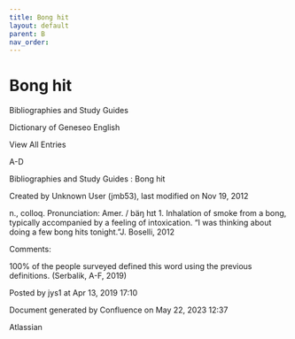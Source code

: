 ```yaml
---
title: Bong hit
layout: default
parent: B
nav_order:
---
```


# Bong hit

Bibliographies and Study Guides

Dictionary of Geneseo English

View All Entries

A-D

Bibliographies and Study Guides : Bong hit

Created by  Unknown User (jmb53), last modified on Nov 19, 2012

n., colloq. Pronunciation: Amer. / bäŋ hɪt 1. Inhalation of smoke from a bong, typically accompanied by a feeling of intoxication. “I was thinking about doing a few bong hits tonight.”J. Boselli, 2012

Comments:

100% of the people surveyed defined this word using the previous definitions. (Serbalik, A-F, 2019)

Posted by jys1 at Apr 13, 2019 17:10

Document generated by Confluence on May 22, 2023 12:37

Atlassian

